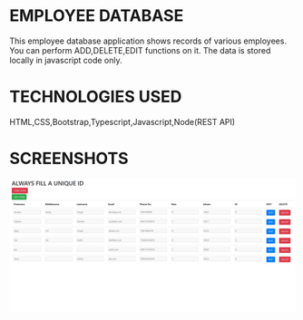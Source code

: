 
# EMPLOYEE DATABASE
This employee database application shows records of various employees.
You can perform ADD,DELETE,EDIT functions on it.
The data is stored locally in javascript code only.


# TECHNOLOGIES USED
HTML,CSS,Bootstrap,Typescript,Javascript,Node(REST API)

# SCREENSHOTS

![](images/1.JPG)





